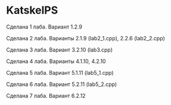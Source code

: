 # KatskelPS
Сделана 1 лаба. Вариант 1.2.9

Сделана 2 лаба. Варианты 2.1.9 (lab2_1.cpp), 2.2.6 (lab2_2.cpp)

Сделана 3 лаба. Вариант 3.2.10 (lab3.cpp)

Сделана 4 лаба. Варианты 4.1.10, 4.2.10

Сделана 5 лаба. Вариант 5.1.11 (lab5_1.cpp)

Сделана 6 лаба. Вариант 5.2.11 (lab5_2.cpp)

Сделана 7 лаба. Вариант 6.2.12
